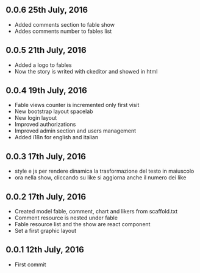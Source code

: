 0.0.6 25th July, 2016
---------------------
* Added comments section to fable show
* Addes comments number to fables list

0.0.5 21th July, 2016
---------------------
* Added a logo to fables
* Now the story is writed with ckeditor and showed in html

0.0.4 19th July, 2016
---------------------
* Fable views counter is incremented only first visit
* New bootstrap layout spacelab
* New login layout
* Improved authorizations
* Improved admin section and users management
* Added i18n for english and italian

0.0.3 17th July, 2016
---------------------
* style e js per rendere dinamica la trasformazione del testo in maiuscolo
* ora nella show, cliccando su like si aggiorna anche il numero dei like

0.0.2 17th July, 2016
---------------------
* Created model fable, comment, chart and likers from scaffold.txt
* Comment resource is nested under fable
* Fable resource list and the show are react component
* Set a first graphic layout

0.0.1 12th July, 2016
---------------------
* First commit
